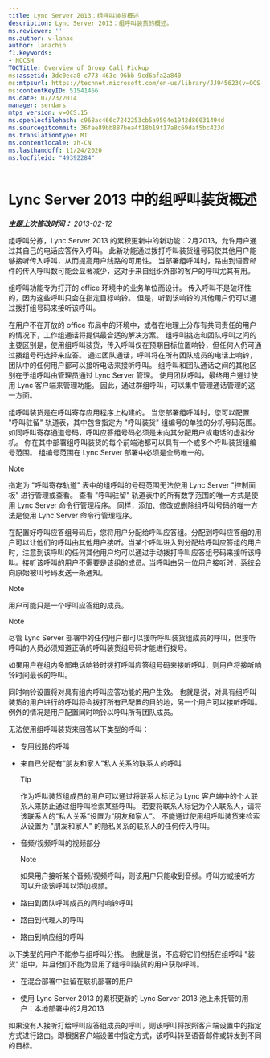 ```yaml
---
title: Lync Server 2013：组呼叫装货概述
description: Lync Server 2013：组呼叫装货的概述。
ms.reviewer: ''
ms.author: v-lanac
author: lanachin
f1.keywords:
- NOCSH
TOCTitle: Overview of Group Call Pickup
ms:assetid: 3dc0eca8-c773-463c-96bb-9cd6afa2a840
ms:mtpsurl: https://technet.microsoft.com/en-us/library/JJ945623(v=OCS.15)
ms:contentKeyID: 51541466
ms.date: 07/23/2014
manager: serdars
mtps_version: v=OCS.15
ms.openlocfilehash: c968ac466c7242253cb5a9594e1942d86031494d
ms.sourcegitcommit: 36fee89bb887bea4f18b19f17a8c69daf5bc423d
ms.translationtype: MT
ms.contentlocale: zh-CN
ms.lasthandoff: 11/24/2020
ms.locfileid: "49392284"
---
```

# <a name="overview-of-group-call-pickup-in-lync-server-2013"></a>Lync Server 2013 中的组呼叫装货概述

<div data-xmlns="http://www.w3.org/1999/xhtml">

<div class="topic" data-xmlns="http://www.w3.org/1999/xhtml" data-msxsl="urn:schemas-microsoft-com:xslt" data-cs="https://msdn.microsoft.com/">

<div data-asp="https://msdn2.microsoft.com/asp">



</div>

<div id="mainSection">

<div id="mainBody">

<span> </span>

_**主题上次修改时间：** 2013-02-12_

组呼叫分拣，Lync Server 2013 的累积更新中的新功能：2月2013，允许用户通过其自己的电话应答传入呼叫。 此新功能通过拨打呼叫装货组号码使其他用户能够接听传入呼叫，从而提高用户线路的可用性。 当部署组呼叫时，路由到语音邮件的传入呼叫数可能会显著减少，这对于来自组织外部的客户的呼叫尤其有用。

组呼叫功能专为打开的 office 环境中的业务单位而设计。 传入呼叫不是破坏性的，因为这些呼叫只会在指定目标响铃。 但是，听到该响铃的其他用户仍可以通过拨打组号码来接听该呼叫。

在用户不在开放的 office 布局中的环境中，或者在地理上分布有共同责任的用户的情况下，工作组通话将提供最合适的解决方案。 组呼叫挑选和团队呼叫之间的主要区别是，使用组呼叫装货，传入呼叫仅在预期目标位置响铃，但任何人仍可通过拨组号码选择来应答。 通过团队通话，呼叫将在所有团队成员的电话上响铃，团队中的任何用户都可以接听电话来接听呼叫。 组呼叫和团队通话之间的其他区别在于组呼叫由管理员通过 Lync Server 管理。 使用团队呼叫，最终用户通过使用 Lync 客户端来管理功能。 因此，通过群组呼叫，可以集中管理通话管理的这一方面。

组呼叫装货是在呼叫寄存应用程序上构建的。 当您部署组呼叫时，您可以配置 "呼叫驻留" 轨道表，其中包含指定为 "呼叫装货" 组编号的单独的分机号码范围。 如同呼叫寄存通道号码，呼叫应答组号码必须是未向其分配用户或电话的虚拟分机。 你在其中部署组呼叫装货的每个前端池都可以具有一个或多个呼叫装货组编号范围。 组编号范围在 Lync Server 部署中必须是全局唯一的。

<div>


> [!NOTE]  
> 指定为 "呼叫寄存轨道" 表中的组呼叫的号码范围无法使用 Lync Server "控制面板" 进行管理或查看。 查看 "呼叫驻留" 轨道表中的所有数字范围的唯一方式是使用 Lync Server 命令行管理程序。 同样，添加、修改或删除组呼叫号码的唯一方法是使用 Lync Server 命令行管理程序。



</div>

在配置好呼叫应答组号码后，您将用户分配给呼叫应答组。分配到呼叫应答组的用户可以让他们的呼叫由其他用户接听。当某个呼叫进入到分配给呼叫应答组的用户时，注意到该呼叫的任何其他用户均可以通过手动拨打呼叫应答组号码来接听该呼叫。接听该呼叫的用户不需要是该组的成员。当呼叫由另一位用户接听时，系统会向原始被叫号码发送一条通知。

<div>


> [!NOTE]  
> 用户可能只是一个呼叫应答组的成员。



</div>

<div>


> [!NOTE]  
> 尽管 Lync Server 部署中的任何用户都可以接听呼叫装货组成员的呼叫，但接听呼叫的人员必须知道正确的呼叫装货组号码才能进行拨号。



</div>

如果用户在组内多部电话响铃时拨打呼叫应答组号码来接听呼叫，则用户将接听响铃时间最长的呼叫。

同时响铃设置将对具有组内呼叫应答功能的用户生效。 也就是说，对具有组呼叫装货的用户进行的呼叫将会拨打所有已配置的目的地，另一个用户可以接听呼叫。 例外的情况是用户配置同时响铃以呼叫所有团队成员。

无法使用组呼叫装货来回答以下类型的呼叫：

  - 专用线路的呼叫

  - 来自已分配有“朋友和家人”私人关系的联系人的呼叫
    
    <div>
    

    > [!TIP]  
    > 作为呼叫装货组成员的用户可以通过将联系人标记为 Lync 客户端中的个人联系人来防止通过组呼叫检索某些呼叫。 若要将联系人标记为个人联系人，请将该联系人的“私人关系”设置为“朋友和家人”。 不能通过使用组呼叫装货来检索从设置为 "朋友和家人" 的隐私关系的联系人的任何传入呼叫。

    
    </div>

  - 音频/视频呼叫的视频部分
    
    <div>
    

    > [!NOTE]  
    > 如果用户接听某个音频/视频呼叫，则该用户只能收到音频。呼叫方或接听方可以升级该呼叫以添加视频。

    
    </div>

  - 路由到团队呼叫成员的同时响铃呼叫

  - 路由到代理人的呼叫

  - 路由到响应组的呼叫

以下类型的用户不能参与组呼叫分拣。 也就是说，不应将它们包括在组呼叫 "装货" 组中，并且他们不能为启用了组呼叫装货的用户获取呼叫。

  - 在混合部署中驻留在联机部署的用户

  - 使用 Lync Server 2013 的累积更新的 Lync Server 2013 池上未托管的用户：本地部署中的2月2013

如果没有人接听打给呼叫应答组成员的呼叫，则该呼叫将按照客户端设置中的指定方式进行路由。即根据客户端设置中指定方式，该呼叫转至语音邮件或转发到不同的目标。

</div>

<span> </span>

</div>

</div>

</div>

